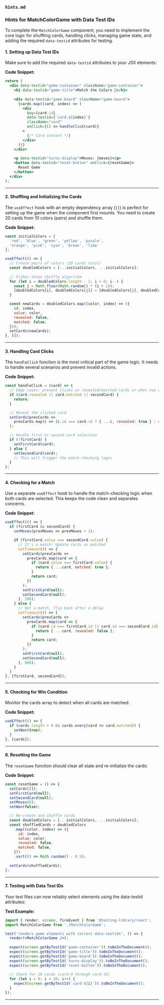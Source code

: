 ### `hints.md`

### Hints for MatchColorGame with Data Test IDs

To complete the `MatchColorGame` component, you need to implement the core logic for shuffling cards, handling clicks, managing game state, and adding the required `data-testid` attributes for testing.

#### 1. Setting up Data Test IDs

Make sure to add the required `data-testid` attributes to your JSX elements:

**Code Snippet:**

```jsx
return (
  <div data-testid="game-container" className="game-container">
    <h1 data-testid="game-title">Match the Colors 🎨</h1>
    
    <div data-testid="game-board" className="game-board">
      {cards.map((card, index) => (
        <div
          key={card.id}
          data-testid={`card-${index}`}
          className="card"
          onClick={() => handleClick(card)}
        >
          {/* Card content */}
        </div>
      ))}
    </div>
    
    <p data-testid="turns-display">Moves: {moves}</p>
    <button data-testid="reset-button" onClick={resetGame}>
      Reset Game
    </button>
  </div>
);
```

-----

#### 2. Shuffling and Initializing the Cards

The `useEffect` hook with an empty dependency array (`[]`) is perfect for setting up the game when the component first mounts. You need to create 20 cards from 10 colors (pairs) and shuffle them.

**Code Snippet:**

```jsx
const initialColors = [
  'red', 'blue', 'green', 'yellow', 'purple', 
  'orange', 'pink', 'cyan', 'brown', 'lime'
];

useEffect(() => {
  // Create pairs of colors (20 cards total)
  const doubledColors = [...initialColors, ...initialColors];
  
  // Fisher-Yates shuffle algorithm
  for (let i = doubledColors.length - 1; i > 0; i--) {
    const j = Math.floor(Math.random() * (i + 1));
    [doubledColors[i], doubledColors[j]] = [doubledColors[j], doubledColors[i]];
  }

  const newCards = doubledColors.map((color, index) => ({
    id: index,
    value: color,
    revealed: false,
    matched: false,
  }));
  setCards(newCards);
}, []);
```

-----

#### 3. Handling Card Clicks

The `handleClick` function is the most critical part of the game logic. It needs to handle several scenarios and prevent invalid actions.

**Code Snippet:**

```jsx
const handleClick = (card) => {
  // Edge cases: prevent clicks on revealed/matched cards or when two cards are selected
  if (card.revealed || card.matched || secondCard) {
    return;
  }

  // Reveal the clicked card
  setCards(prevCards =>
    prevCards.map(c => (c.id === card.id ? { ...c, revealed: true } : c))
  );

  // Handle first or second card selection
  if (!firstCard) {
    setFirstCard(card);
  } else {
    setSecondCard(card);
    // This will trigger the match-checking logic
  }
};
```

-----

#### 4. Checking for a Match

Use a separate `useEffect` hook to handle the match-checking logic when both cards are selected. This keeps the code clean and separates concerns.

**Code Snippet:**

```jsx
useEffect(() => {
  if (firstCard && secondCard) {
    setMoves(prevMoves => prevMoves + 1);

    if (firstCard.value === secondCard.value) {
      // It's a match! Update cards as matched
      setTimeout(() => {
        setCards(prevCards =>
          prevCards.map(card => {
            if (card.value === firstCard.value) {
              return { ...card, matched: true };
            }
            return card;
          })
        );
        setFirstCard(null);
        setSecondCard(null);
      }, 200);
    } else {
      // Not a match, flip back after a delay
      setTimeout(() => {
        setCards(prevCards =>
          prevCards.map(card => {
            if (card.id === firstCard.id || card.id === secondCard.id) {
              return { ...card, revealed: false };
            }
            return card;
          })
        );
        setFirstCard(null);
        setSecondCard(null);
      }, 800);
    }
  }
}, [firstCard, secondCard]);
```

-----

#### 5. Checking for Win Condition

Monitor the cards array to detect when all cards are matched:

**Code Snippet:**

```jsx
useEffect(() => {
  if (cards.length > 0 && cards.every(card => card.matched)) {
    setWon(true);
  }
}, [cards]);
```

-----

#### 6. Resetting the Game

The `resetGame` function should clear all state and re-initialize the cards:

**Code Snippet:**

```jsx
const resetGame = () => {
  setCards([]);
  setFirstCard(null);
  setSecondCard(null);
  setMoves(0);
  setWon(false);

  // Re-create and shuffle cards
  const doubledColors = [...initialColors, ...initialColors];
  const shuffledCards = doubledColors
    .map((color, index) => ({
      id: index,
      value: color,
      revealed: false,
      matched: false,
    }))
    .sort(() => Math.random() - 0.5);
    
  setCards(shuffledCards);
};
```

-----

#### 7. Testing with Data Test IDs

Your test files can now reliably select elements using the data-testid attributes:

**Test Example:**

```jsx
import { render, screen, fireEvent } from '@testing-library/react';
import MatchColorGame from './MatchColorGame';

test('renders game elements with correct data-testids', () => {
  render(<MatchColorGame />);
  
  expect(screen.getByTestId('game-container')).toBeInTheDocument();
  expect(screen.getByTestId('game-title')).toBeInTheDocument();
  expect(screen.getByTestId('game-board')).toBeInTheDocument();
  expect(screen.getByTestId('turns-display')).toBeInTheDocument();
  expect(screen.getByTestId('reset-button')).toBeInTheDocument();
  
  // Check for 20 cards (card-0 through card-19)
  for (let i = 0; i < 20; i++) {
    expect(screen.getByTestId(`card-${i}`)).toBeInTheDocument();
  }
});
```

-----
